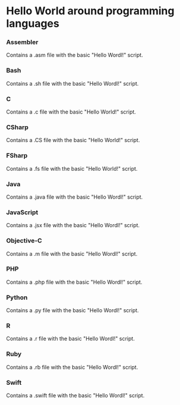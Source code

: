 # Hello World around programming languages
### Assembler
Contains a .asm file with the basic "Hello Wordl!" script.
### Bash
Contains a .sh file with the basic "Hello Wordl!" script.
### C
Contains a .c file with the basic "Hello World!" script.
### CSharp
Contains a .CS file with the basic "Hello World!" script.
### FSharp
Contains a .fs file with the basic "Hello World!" script.
### Java
Contains a .java file with the basic "Hello Wordl!" script.
### JavaScript
Contains a .jsx file with the basic "Hello Wordl!" script.
### Objective-C
Contains a .m file with the basic "Hello Wordl!" script.
### PHP
Contains a .php file with the basic "Hello Wordl!" script.
### Python
Contains a .py file with the basic "Hello Wordl!" script.
### R
Contains a .r file with the basic "Hello Wordl!" script.
### Ruby
Contains a .rb file with the basic "Hello Wordl!" script.
### Swift
Contains a .swift file with the basic "Hello Wordl!" script.